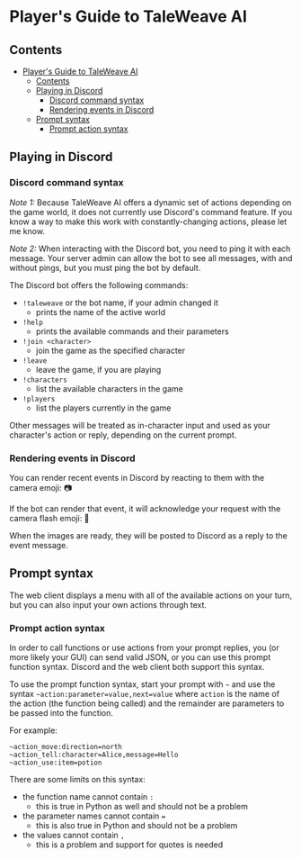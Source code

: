 # Player's Guide to TaleWeave AI

## Contents

- [Player's Guide to TaleWeave AI](#players-guide-to-taleweave-ai)
  - [Contents](#contents)
  - [Playing in Discord](#playing-in-discord)
    - [Discord command syntax](#discord-command-syntax)
    - [Rendering events in Discord](#rendering-events-in-discord)
  - [Prompt syntax](#prompt-syntax)
    - [Prompt action syntax](#prompt-action-syntax)

## Playing in Discord

### Discord command syntax

*Note 1:* Because TaleWeave AI offers a dynamic set of actions depending on the game world, it does not currently use
Discord's command feature. If you know a way to make this work with constantly-changing actions, please let me know.

*Note 2:* When interacting with the Discord bot, you need to ping it with each message. Your server admin can allow the
bot to see all messages, with and without pings, but you must ping the bot by default.

The Discord bot offers the following commands:

- `!taleweave` or the bot name, if your admin changed it
  - prints the name of the active world
- `!help`
  - prints the available commands and their parameters
- `!join <character>`
  - join the game as the specified character
- `!leave`
  - leave the game, if you are playing
- `!characters`
  - list the available characters in the game
- `!players`
  - list the players currently in the game

Other messages will be treated as in-character input and used as your character's action or reply, depending on the
current prompt.

### Rendering events in Discord

You can render recent events in Discord by reacting to them with the camera emoji: 📷

If the bot can render that event, it will acknowledge your request with the camera flash emoji: 📸

When the images are ready, they will be posted to Discord as a reply to the event message.

## Prompt syntax

The web client displays a menu with all of the available actions on your turn, but you can also input your own actions
through text.

### Prompt action syntax

In order to call functions or use actions from your prompt replies, you (or more likely your GUI) can send valid JSON,
or you can use this prompt function syntax. Discord and the web client both support this syntax.

To use the prompt function syntax, start your prompt with `~` and use the syntax `~action:parameter=value,next=value`
where `action` is the name of the action (the function being called) and the remainder are parameters to be passed into
the function.

For example:

```none
~action_move:direction=north
~action_tell:character=Alice,message=Hello
~action_use:item=potion
```

There are some limits on this syntax:

- the function name cannot contain `:`
  - this is true in Python as well and should not be a problem
- the parameter names cannot contain `=`
  - this is also true in Python and should not be a problem
- the values cannot contain `,`
  - this is a problem and support for quotes is needed
